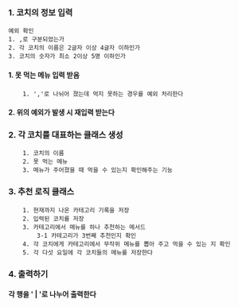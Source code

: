 ### 1. 코치의 정보 입력
    예외 확인
    1. ,로 구분되었는가
    2. 각 코치의 이름은 2글자 이상 4글자 이하인가
    3. 코치의 숫자가 최소 2이상 5명 이하인가

#### 1. 못 먹는 메뉴 입력 받음
        1. ','로 나뉘어 졌는데 먹지 못하는 경우를 예외 처리한다
#### 2. 위의 예외가 발생 시 재입력 받는다

### 2. 각 코치를 대표하는 클래스 생성
        1. 코치의 이름
        2. 못 먹는 메뉴
        3. 메뉴가 주어졌을 때 먹을 수 있는지 확인해주는 기능

### 3. 추천 로직 클래스
        1. 현재까지 나온 카테고리 기록을 저장
        2. 입력된 코치를 저장
        3. 카테고리에서 메뉴를 하나 추천하는 메서드
            3-1 카테고리가 3번째 추천인지 확인
        4. 각 코치에게 카테고리에서 무작위 메뉴를 뽑아 주고 먹을 수 있는 지 확인
        5. 각 다섯 요일에 각 코치들의 메뉴를 저장한다

### 4. 출력하기
#### 각 행을 ' | '로 나누어 출력한다
